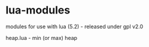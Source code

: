 # lua-modules
modules for use with lua (5.2) - released under gpl v2.0

heap.lua - min (or max) heap
